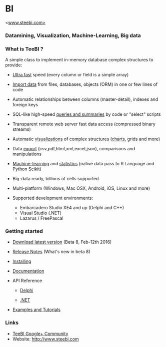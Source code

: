 # BI
<www.steebi.com>

### Datamining, Visualization, Machine-Learning, Big data

### What is TeeBI ?

A simple class to implement in-memory database complex structures to provide:

- [Ultra fast](https://github.com/Steema/BI/tree/master/demos/delphi/vcl/Speed) speed (every column or field is a simple array)

- [Import data](https://github.com/Steema/BI/wiki/importing) from files, databases, objects (ORM) in one or few lines of code

- Automatic relationships between columns (master-detail), indexes and foreign keys

- SQL-like high-speed [queries and summaries](https://github.com/Steema/BI/wiki/queries) by code or "select" scripts

- Transparent remote web server fast data access (compressed binary streams)

- Automatic [visualizations](https://github.com/Steema/BI/wiki/visualization) of complex structures ([charts](https://github.com/Steema/BI/wiki/bichart), grids and more)

- Data [export](https://github.com/Steema/BI/wiki/exporting) (csv,pdf,html,xml,excel,json), comparisons and manipulations

- [Machine-learning](https://github.com/Steema/BI/wiki/machine-learning) and [statistics](https://github.com/Steema/BI/wiki/statistics) (native data pass to R Language and Python Scikit)

- Big-data ready, billions of cells supported

- Multi-platform (Windows, Mac OSX, Android, iOS, Linux and more)

- Supported development environments: 

  *  Embarcadero Studio XE4 and up (Delphi and C++)
  *  Visual Studio (.NET)
  *  Lazarus / FreePascal
  
### Getting started

- [Download latest version](https://drive.google.com/file/d/0BymV3q6di65nTHFOU2U1aENITFk) (Beta 8, Feb-12th 2016)

- [Release Notes](https://github.com/Steema/BI/blob/master/docs/releasenotes.md) (What's new in beta 8)

- [Installing](https://github.com/Steema/BI/wiki/Installing-TeeBI)

- [Documentation](https://github.com/Steema/BI/wiki)

- API Reference

  * [Delphi](http://docs.steebi.com/vclfmx/docs/Docs/API_Reference/Doc/Html/)

  * [.NET](http://docs.steebi.com/net/html/d16a15ad-6013-5ff2-4c70-3d6ff966e7b7.htm)

- [Examples and Tutorials](https://github.com/Steema/BI/tree/master/demos)

### Links

- [TeeBI Google+ Community](https://plus.google.com/u/0/communities/117324086536146457211)
- Website: <http://www.steebi.com>


